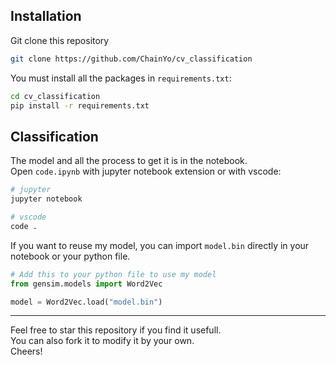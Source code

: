 ## Installation

Git clone this repository

```bash
git clone https://github.com/ChainYo/cv_classification
```

You must install all the packages in `requirements.txt`:

```bash
cd cv_classification
pip install -r requirements.txt
```

## Classification 

The model and all the process to get it is in the notebook.   
Open `code.ipynb` with jupyter notebook extension or with vscode:

```bash
# jupyter
jupyter notebook

# vscode
code .
```

If you want to reuse my model, you can import `model.bin` directly in your notebook or your python file.

```python
# Add this to your python file to use my model
from gensim.models import Word2Vec

model = Word2Vec.load("model.bin")
```

---

Feel free to star this repository if you find it usefull.  
You can also fork it to modify it by your own.  
Cheers!